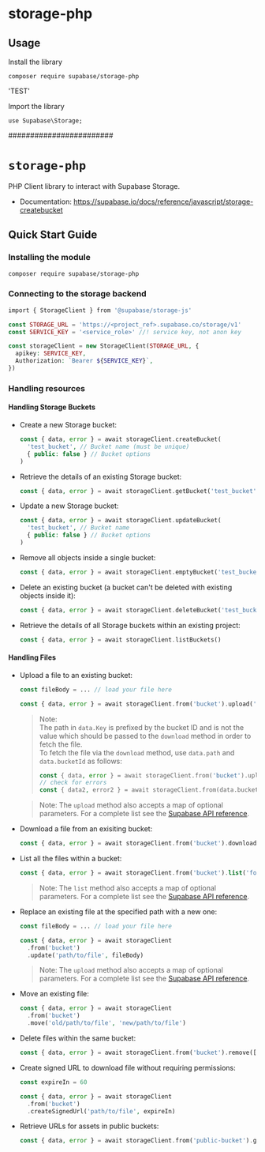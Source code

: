 # storage-php
## Usage
Install the library

`composer require supabase/storage-php`

'TEST'

Import the library

`use Supabase\Storage;`

########################
# `storage-php`

PHP Client library to interact with Supabase Storage.

- Documentation: https://supabase.io/docs/reference/javascript/storage-createbucket

## Quick Start Guide

### Installing the module

```bash
composer require supabase/storage-php
```

### Connecting to the storage backend

```php
import { StorageClient } from '@supabase/storage-js'

const STORAGE_URL = 'https://<project_ref>.supabase.co/storage/v1'
const SERVICE_KEY = '<service_role>' //! service key, not anon key

const storageClient = new StorageClient(STORAGE_URL, {
  apikey: SERVICE_KEY,
  Authorization: `Bearer ${SERVICE_KEY}`,
})
```

### Handling resources

#### Handling Storage Buckets

- Create a new Storage bucket:

  ```php
  const { data, error } = await storageClient.createBucket(
    'test_bucket', // Bucket name (must be unique)
    { public: false } // Bucket options
  )
  ```

- Retrieve the details of an existing Storage bucket:

  ```php
  const { data, error } = await storageClient.getBucket('test_bucket')
  ```

- Update a new Storage bucket:

  ```php
  const { data, error } = await storageClient.updateBucket(
    'test_bucket', // Bucket name
    { public: false } // Bucket options
  )
  ```

- Remove all objects inside a single bucket:

  ```php
  const { data, error } = await storageClient.emptyBucket('test_bucket')
  ```

- Delete an existing bucket (a bucket can't be deleted with existing objects inside it):

  ```php
  const { data, error } = await storageClient.deleteBucket('test_bucket')
  ```

- Retrieve the details of all Storage buckets within an existing project:

  ```php
  const { data, error } = await storageClient.listBuckets()
  ```

#### Handling Files

- Upload a file to an existing bucket:

  ```php
  const fileBody = ... // load your file here

  const { data, error } = await storageClient.from('bucket').upload('path/to/file', fileBody)
  ```

  > Note:  
  > The path in `data.Key` is prefixed by the bucket ID and is not the value which should be passed to the `download` method in order to fetch the file.  
  > To fetch the file via the `download` method, use `data.path` and `data.bucketId` as follows:
  >
  > ```php
  > const { data, error } = await storageClient.from('bucket').upload('/folder/file.txt', fileBody)
  > // check for errors
  > const { data2, error2 } = await storageClient.from(data.bucketId).download(data.path)
  > ```

  > Note: The `upload` method also accepts a map of optional parameters. For a complete list see the [Supabase API reference](https://supabase.com/docs/reference/javascript/storage-from-upload).

- Download a file from an exisiting bucket:

  ```php
  const { data, error } = await storageClient.from('bucket').download('path/to/file')
  ```

- List all the files within a bucket:

  ```php
  const { data, error } = await storageClient.from('bucket').list('folder')
  ```

  > Note: The `list` method also accepts a map of optional parameters. For a complete list see the [Supabase API reference](https://supabase.com/docs/reference/javascript/storage-from-list).

- Replace an existing file at the specified path with a new one:

  ```php
  const fileBody = ... // load your file here

  const { data, error } = await storageClient
    .from('bucket')
    .update('path/to/file', fileBody)
  ```

  > Note: The `upload` method also accepts a map of optional parameters. For a complete list see the [Supabase API reference](https://supabase.com/docs/reference/javascript/storage-from-upload).

- Move an existing file:

  ```php
  const { data, error } = await storageClient
    .from('bucket')
    .move('old/path/to/file', 'new/path/to/file')
  ```

- Delete files within the same bucket:

  ```php
  const { data, error } = await storageClient.from('bucket').remove(['path/to/file'])
  ```

- Create signed URL to download file without requiring permissions:

  ```php
  const expireIn = 60

  const { data, error } = await storageClient
    .from('bucket')
    .createSignedUrl('path/to/file', expireIn)
  ```

- Retrieve URLs for assets in public buckets:

  ```php
  const { data, error } = await storageClient.from('public-bucket').getPublicUrl('path/to/file')
  ```



